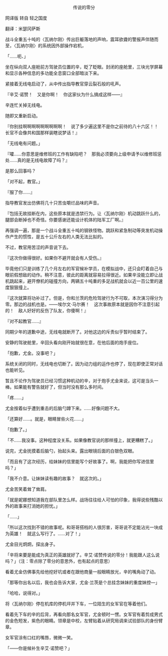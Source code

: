 <p align="center">传说的零分</p>

网译版 转自 轻之国度

翻译：米瑟冈萨斯

战斗全重五十吨的〈瓦纳尔刚〉传出巨躯落地的声响，震耳欲聋的警报声伴随而至，〈瓦纳尔刚〉的系统因外部操作宕机，

「……呃、」

坐在纵向双人座舱前方驾驶员位置的辛，眨了眨眼。封闭的座舱里，三块光学屏幕和显示各种信息的多功能全息窗口全部暗淡下来。

紧接着无线电启动了，从中传出指导教官穿云裂石般的吼声。

『辛艾·诺赞！　又是你啊！　你这家伙为什么搞成这样――』

辛连忙关掉无线电。

随即又重新启动。

『你别挂啊啊啊啊啊啊啊啊啊！　说了多少遍这里不是你之前待的八十六区！！　长官不会像共和国那样装瞎说梦话！』

「无线电有问题。」

『嚯……你意思是维修班的工作有缺陷吧？　那我必须要向上级申请予以维修班惩处……真的是无线电故障了吗？』

是那么回事吗？

「对不起，教官。」

『服了你……』

指导教官发出仿佛将几十只苦虫嚼烂品味的声音。

『包括无故挂断在内，这些原本就是违禁行为。让〈瓦纳尔刚〉机动跳跃什么的，腿部会断掉也不奇怪。你要感谢还能设计机体的陆军工厂啊。』

再强调一遍，那是一个战斗全重五十吨的钢铁怪物。跳跃和紧急制动等突发机动操作产生的惯性，是五十公斤左右的人类无法比拟的。

不过，教官用苦涩的声音说下去。

『这次你做得很好。如果你不避开就会有人受伤。』

毕竟他们只是训练了几个月左右的军官候补学员，在模拟战中，还只会盯着自己与眼前假想敌的动作。稍不注意，彼此的距离就容易拉得很近。如果辛没能立即让战机跳起来，避开僚机的碰撞方向，两辆五十吨重的多足战机就会以近一百公里的速度狠狠撞上。

『这次就算将功补过了。但是，你和兰茨的危险驾驶行为不可取，本次演习得分为零。那边的战机也是。――埃尔文·马尔赛！　这次事故原本就是因你不注意引起的！　敌人好好的反伤了队友，你傻啊！』

『对不起教官……』

同期少年的道歉中途，无线电就断开了。对他这边的斥责似乎暂时结束了。

安静的驾驶舱里，辛回头看向刚开始就很在意，在他后面的炮手座位。

「抱歉，尤金。没事吧？」

系统关闭的同时，无线电也切断了。因为动力组的运作也停了，现在即使正常对话也能听见。

暂且不论作为驾驶员已经习惯这种机动的辛，对于炮手尤金来说，这可是当头一棒。如果能有警告就好了，但当时没有那么多时间。

「疼……」

尤金按着似乎遭到重击的后脑勺蹲下来。……好像问题不大。

「还算好……。就是，眼睛冒些火花……」

「抱歉了。」

「不……我没事。这种程度没关系。如果像教官说的那样撞上，就更糟糕了。」

说完，尤金抚摸着后脑勺，抬起头来。露出眼镜后面的白银色双眼。

「而且有了这次经历，给妹妹的信里能写个好故事了。啊，我能把你写进信里吗？」

「我不介意。让妹妹读有趣的故事？　就这次的。」

尤金苦笑着耸了耸肩。

「就是妮娜想知道我在部队里怎么样。战场往往给人可怕的印象，我得说些残酷以外的故事来打消她的担忧。」

「……」

「所以这次找到不错的故事呢。和哥哥搭档的人很厉害，哥哥说不定能沾光一块成为英雄！　就这么写行了。……对了！」

尤金目光炯炯，探出身子。

「辛将来要是能成为真正的英雄就好了。辛艾·诺赞传说的零分！我能跟人这么说吗？」（注：零点除了零分的意思外，也有起点的意思）

看着尤金仿佛事先给他挖好坑或者在跟他商量一般眼睛放光，辛的嘴角动了动。

「那等你出名以后，我也会告诉大家，尤金·兰茨是个总挂念妹妹的重度妹控—」

「哈哈，说得对。」

将〈瓦纳尔刚〉停在机库的停机坪并下车，一位陌生的女军官在等着他们。

看着先下车的辛的后背，再看向那名女军官，尤金顿时一愣。女军官有着剪成男式的金色短发，紫色的眼睛。领章是中校，左臂贴着从研究局调来试验部队的身份臂章。

女军官涂有口红的嘴唇，微微一笑。

「――你是候补生辛艾·诺赞吧？」


